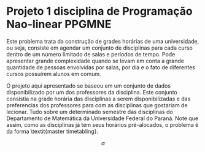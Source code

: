 # Projeto 1 disciplina de Programação Nao-linear PPGMNE

Este problema trata da construção de grades horárias de uma universidade, ou seja, consiste em agendar um conjunto de disciplinas para cada curso dentro de um número limitado de salas e períodos de tempo. Pode apresentar grande complexidade quando se levam em conta a grande quantidade de pessoas envolvidas por salas, por dia e o fato de diferentes cursos possuírem alunos em comum.

O projeto aqui apresentado se baseou em um conjunto de dados disponibilizado por um dos professores da disciplina. Este conjunto consistia na grade horária das disciplinas a serem disponibilizadas e das preferencias dos professores para com as disciplinas que gostariam de lecionar. Tudo sobre um determinado semestre das disciplinas do Departamento de Matemática da Universidade Federal do Paraná. Note que assim, como as disciplinas já tem seus horários pré-alocados, o problema é da forma \textit{master timetabling}.

$$\alpha$$
